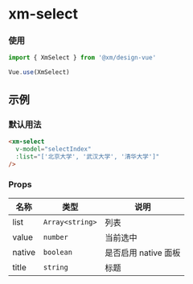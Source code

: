 # xm-select

### 使用

```js
import { XmSelect } from '@xm/design-vue'

Vue.use(XmSelect)
```

## 示例

### 默认用法

```html
<xm-select
  v-model="selectIndex"
  :list="['北京大学', '武汉大学', '清华大学']"
/>
```

### Props

名称|类型|说明
----|----|----
list|`Array<string>`|列表
value|`number`|当前选中
native|`boolean`|是否启用 native 面板
title|`string`|标题

